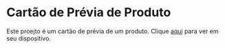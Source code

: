 <h1>Cartão de Prévia de Produto</h1>

<p>Este proejto é um cartão de prévia de um produto. Clique <a href="#">aqui</a> para ver em seu dispositivo.</p>